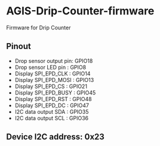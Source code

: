 # AGIS-Drip-Counter-firmware
Firmware for Drip Counter

## Pinout
- Drop sensor output pin: GPIO18
- Drop sensor LED pin   : GPIO8
- Display SPI_EPD_CLK   : GPIO14
- Display SPI_EPD_MOSI  : GPIO13
- Display SPI_EPD_CS    : GPIO21
- Display SPI_EPD_BUSY  : GPIO45
- Display SPI_EPD_RST   : GPIO48
- Display SPI_EPD_DC    : GPIO47
- I2C data output SDA   : GPIO35
- I2C data output SCL   : GPIO36

## Device I2C address: 0x23